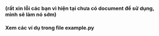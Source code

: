 ### (rất xin lỗi các bạn vì hiện tại chưa có document để sử dụng, mình sẽ làm nó sớm)
### Xem các ví dụ trong file example.py
